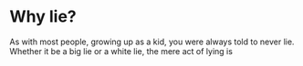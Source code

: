 # Why lie?

As with most people, growing up as a kid, you were always told to never lie. Whether it be a big lie or a white lie, the mere act of lying is 